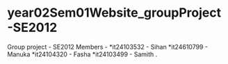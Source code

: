 # year02Sem01Website_groupProject-SE2012
Group project - SE2012
Members -
*it24103532 - Sihan
*it24610799 - Manuka
*it24104320 - Fasha
*it24103499 - Samith
.
